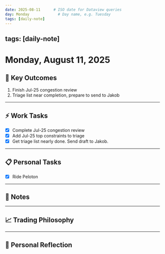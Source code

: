 ```yaml
---
date: 2025-08-11      # ISO date for Dataview queries
day: Monday             # Day name, e.g. Tuesday
tags: [daily-note]
---
```

tags: [daily-note]
---
# Monday, August 11, 2025

## 🎯 Key Outcomes
1. Finish Jul-25 congestion review
2. Triage list near completion, prepare to send to Jakob

---
## ⚡ Work Tasks
- [x] Complete Jul-25 congestion review
- [x] Add Jul-25 top constraints to triage
- [x] Get triage list nearly done. Send draft to Jakob.

---
## 📋 Personal Tasks
- [x] Ride Peloton

---
## 📝 Notes


---
## 📈 Trading Philosophy


---
## 🤔 Personal Reflection
